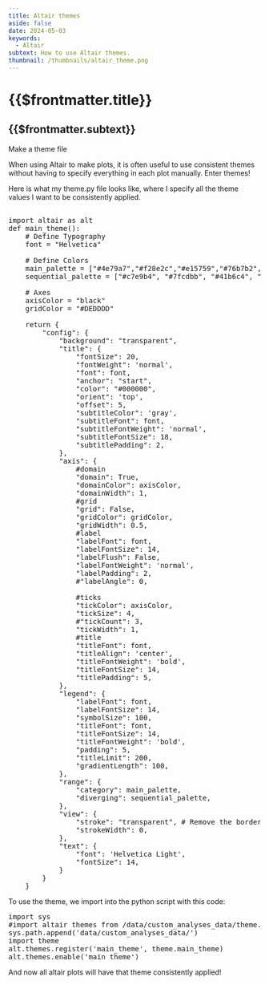 ```yaml
---
title: Altair themes
aside: false
date: 2024-05-03
keywords:
  - Altair
subtext: How to use Altair themes.
thumbnail: /thumbnails/altair_theme.png
---
```


<div class='prose dark:prose-dark dark:prose-invert'>

<h1> {{$frontmatter.title}} </h1>

<h2>{{$frontmatter.subtext}}</h2>

<p>Make a theme file

When using Altair to make plots, it is often useful to use consistent themes without having to specify everything in each plot manually. Enter themes!

Here is what my theme.py file looks like, where I specify all the theme values I want to be consistently applied.
</p>

<pre>

import altair as alt
def main_theme():
    # Define Typography
    font = "Helvetica"

    # Define Colors
    main_palette = ["#4e79a7","#f28e2c","#e15759","#76b7b2","#59a14f","#edc949","#af7aa1","#ff9da7","#9c755f","#bab0ab"]
    sequential_palette = ["#c7e9b4", "#7fcdbb", "#41b6c4", "#1d91c0", "#225ea8", "#253494"]

    # Axes
    axisColor = "black"
    gridColor = "#DEDDDD"

    return {
        "config": {
            "background": "transparent",
            "title": {
                "fontSize": 20,
                "fontWeight": 'normal',
                "font": font,
                "anchor": "start",
                "color": "#000000",
                "orient": 'top',
                "offset": 5,
                "subtitleColor": 'gray',
                "subtitleFont": font,
                "subtitleFontWeight": 'normal',
                "subtitleFontSize": 18,
                "subtitlePadding": 2,
            },
            "axis": {
                #domain
                "domain": True,
                "domainColor": axisColor,
                "domainWidth": 1,
                #grid
                "grid": False,
                "gridColor": gridColor,
                "gridWidth": 0.5,
                #label
                "labelFont": font,
                "labelFontSize": 14,
                "labelFlush": False,
                "labelFontWeight": 'normal',
                "labelPadding": 2,
                #"labelAngle": 0,

                #ticks
                "tickColor": axisColor,
                "tickSize": 4,
                #"tickCount": 3,
                "tickWidth": 1,
                #title
                "titleFont": font,
                "titleAlign": 'center',
                "titleFontWeight": 'bold',
                "titleFontSize": 14,
                "titlePadding": 5,
            },
            "legend": {
                "labelFont": font,
                "labelFontSize": 14,
                "symbolSize": 100,
                "titleFont": font,
                "titleFontSize": 14,
                "titleFontWeight": 'bold',
                "padding": 5,
                "titleLimit": 200,
                "gradientLength": 100,
            },
            "range": {
                "category": main_palette,
                "diverging": sequential_palette,
            },
            "view": {
                "stroke": "transparent", # Remove the border around the visualization
            	"strokeWidth": 0,
            },
        	"text": {
            	"font": 'Helvetica Light',
            	"fontSize": 14,
        	}
        }
    }
</pre>

<p>To use the theme, we import into the python script with this code:</p>

<pre>
import sys
#import altair themes from /data/custom_analyses_data/theme.py and enable
sys.path.append('data/custom_analyses_data/')
import theme
alt.themes.register('main_theme', theme.main_theme)
alt.themes.enable('main_theme')
</pre>

<p>
And now all altair plots will have that theme consistently applied!
</p>
</div>